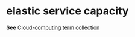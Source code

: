 # elastic service capacity

**See** [Cloud-computing term collection](~/a-z-word-list-term-collections/term-collections/cloud-computing-terms.md)
